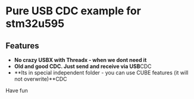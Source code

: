 # Pure USB CDC example for stm32u595

## Features
* **No crazy USBX with Threadx - when we dont need it**
* **Old and good CDC. Just send and receive via USB**CDC
* **Its in special independent folder - you can use CUBE features (it will not overwrite)**CDC

Have fun